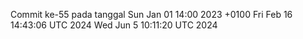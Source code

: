 Commit ke-55 pada tanggal Sun Jan 01 14:00 2023 +0100
Fri Feb 16 14:43:06 UTC 2024
Wed Jun  5 10:11:20 UTC 2024
